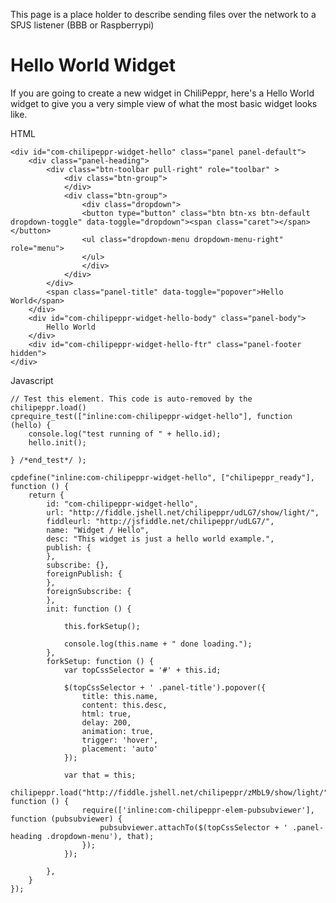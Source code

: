 This page is a place holder to describe sending files over the network to a SPJS listener (BBB or Raspberrypi)

# Hello World Widget

If you are going to create a new widget in ChiliPeppr, here's a Hello World widget to give you a very simple view of what the most basic widget looks like.

HTML

    <div id="com-chilipeppr-widget-hello" class="panel panel-default">
        <div class="panel-heading">
            <div class="btn-toolbar pull-right" role="toolbar" >
                <div class="btn-group">
                </div>
                <div class="btn-group">
                    <div class="dropdown">
                    <button type="button" class="btn btn-xs btn-default dropdown-toggle" data-toggle="dropdown"><span class="caret"></span></button>
                    <ul class="dropdown-menu dropdown-menu-right" role="menu">
                    </ul>
                    </div>
                </div>
            </div>
            <span class="panel-title" data-toggle="popover">Hello World</span>
        </div>
        <div id="com-chilipeppr-widget-hello-body" class="panel-body">
            Hello World
        </div>
        <div id="com-chilipeppr-widget-hello-ftr" class="panel-footer hidden">
    </div>


Javascript

    // Test this element. This code is auto-removed by the chilipeppr.load()
    cprequire_test(["inline:com-chilipeppr-widget-hello"], function (hello) {
        console.log("test running of " + hello.id);
        hello.init();
    
    } /*end_test*/ );
    
    cpdefine("inline:com-chilipeppr-widget-hello", ["chilipeppr_ready"], function () {
        return {
            id: "com-chilipeppr-widget-hello",
            url: "http://fiddle.jshell.net/chilipeppr/udLG7/show/light/",
            fiddleurl: "http://jsfiddle.net/chilipeppr/udLG7/",
            name: "Widget / Hello",
            desc: "This widget is just a hello world example.",
            publish: {
            },
            subscribe: {},
            foreignPublish: {
            },
            foreignSubscribe: {
            },
            init: function () {
    
                this.forkSetup();
                
                console.log(this.name + " done loading.");
            },
            forkSetup: function () {
                var topCssSelector = '#' + this.id;
                
                $(topCssSelector + ' .panel-title').popover({
                    title: this.name,
                    content: this.desc,
                    html: true,
                    delay: 200,
                    animation: true,
                    trigger: 'hover',
                    placement: 'auto'
                });
                
                var that = this;
                chilipeppr.load("http://fiddle.jshell.net/chilipeppr/zMbL9/show/light/", function () {
                    require(['inline:com-chilipeppr-elem-pubsubviewer'], function (pubsubviewer) {
                        pubsubviewer.attachTo($(topCssSelector + ' .panel-heading .dropdown-menu'), that);
                    });
                });
                
            },
        }
    });